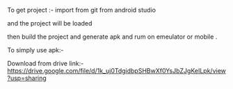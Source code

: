 To get project :-
import from git from android studio

and the project will be loaded

then build the project and generate apk and rum on emeulator or mobile .


To simply use apk:-

Download from drive link:-
https://drive.google.com/file/d/1k_uj0TdgidbpSHBwXf0YsJbZJgKeILpk/view?usp=sharing
